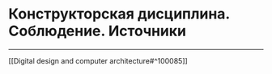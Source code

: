 # Конструкторская дисциплина. Соблюдение. Источники

---

[[Digital design and computer architecture#^100085]]
